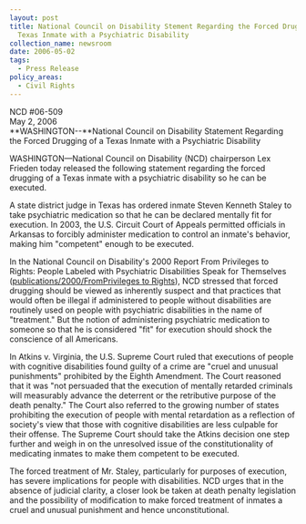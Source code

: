 ```yaml
---
layout: post
title: National Council on Disability Stement Regarding the Forced Drugging of a
  Texas Inmate with a Psychiatric Disability
collection_name: newsroom
date: 2006-05-02
tags:
  - Press Release
policy_areas:
  - Civil Rights
---
```


NCD #06-509\
May 2, 2006 \
**W﻿ASHINGTON--**National Council on Disability Statement Regarding the Forced Drugging of a Texas Inmate with a Psychiatric Disability

WASHINGTON—National Council on Disability (NCD) chairperson Lex Frieden today released the following statement regarding the forced drugging of a Texas inmate with a psychiatric disability so he can be executed.

A state district judge in Texas has ordered inmate Steven Kenneth Staley to take psychiatric medication so that he can be declared mentally fit for execution. In 2003, the U.S. Circuit Court of Appeals permitted officials in Arkansas to forcibly administer medication to control an inmate's behavior, making him "competent" enough to be executed.

In the National Council on Disability's 2000 Report From Privileges to Rights: People Labeled with Psychiatric Disabilities Speak for Themselves ([publications/2000/FromPrivileges to Rights](https://ncd.gov/publications/2000/Jan202000)), NCD stressed that forced drugging should be viewed as inherently suspect and that practices that would often be illegal if administered to people without disabilities are routinely used on people with psychiatric disabilities in the name of "treatment." But the notion of administering psychiatric medication to someone so that he is considered "fit" for execution should shock the conscience of all Americans.

In Atkins v. Virginia, the U.S. Supreme Court ruled that executions of people with cognitive disabilities found guilty of a crime are "cruel and unusual punishments" prohibited by the Eighth Amendment. The Court reasoned that it was "not persuaded that the execution of mentally retarded criminals will measurably advance the deterrent or the retributive purpose of the death penalty." The Court also referred to the growing number of states prohibiting the execution of people with mental retardation as a reflection of society's view that those with cognitive disabilities are less culpable for their offense. The Supreme Court should take the Atkins decision one step further and weigh in on the unresolved issue of the constitutionality of medicating inmates to make them competent to be executed.

The forced treatment of Mr. Staley, particularly for purposes of execution, has severe implications for people with disabilities. NCD urges that in the absence of judicial clarity, a closer look be taken at death penalty legislation and the possibility of modification to make forced treatment of inmates a cruel and unusual punishment and hence unconstitutional.
